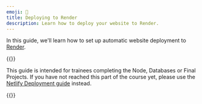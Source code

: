 ```yaml
---
emoji: 🚀
title: Deploying to Render
description: Learn how to deploy your website to Render.
---
```


In this guide, we'll learn how to set up automatic website deployment to [Render](https://render.com/).

{{<note type="tip" title="Tip">}}

This guide is intended for trainees completing the Node, Databases or Final Projects. If you have not reached this part of the course yet, please use the [Netlify Deployment guide](../deployment-netlify/index.md) instead.

{{</note>}}
